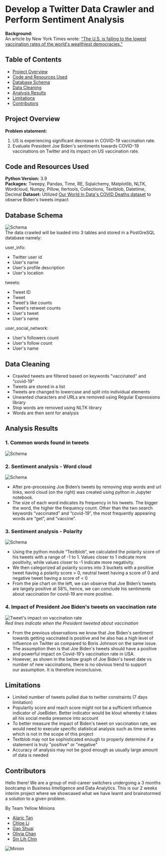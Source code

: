 # Develop a Twitter Data Crawler and Perform Sentiment Analysis

**Background:**  
An article by New York Times wrote:
["The U.S. is falling to the lowest vaccination rates of the world's wealthiest democracies."](https://www.nytimes.com/2021/09/11/world/asia/us-vaccination-rate-low.html)

## Table of Contents

- [Project Overview](#project-overview)
- [Code and Resources Used](#code-and-resources-used)
- [Database Schema](#database-schema)
- [Data Cleaning](#data-cleaning)
- [Analysis Results](#analysis-results)
- [Limitations](#limitations)
- [Contributors](#contributors)

## Project Overview

**Problem statement:**
1. US is experiencing significant decrease in COVID-19 vaccination rate.
2. Evaluate President Joe Biden's sentiments towards COVID-19 vaccinations on Twitter and its impact on US vaccination rate.

## Code and Resources Used

**Python Version:** 3.9  
**Packages:** Tweepy, Pandas, Time, RE, Sqlalchemy, Matplotlib, NLTK, Wordcloud, Numpy, Pillow, Itertools, Collections, Textblob, Datetime, Decimal
**Dataset:** Utilized [Our World In Data's COVID Deaths dataset](https://ourworldindata.org/covid-deaths) to observe Biden's tweets impact

## Database Schema  

![Schema](https://github.com/olliechan92/minions/blob/main/Charts_and_images/schema.jpg?raw=true)  
The data crawled will be loaded into 3 tables and stored in a PostGreSQL database namely:

user_info:  
- Twitter user id
- User's name
- User's profile description
- User's location

tweets:
- Tweet ID
- Tweet
- Tweet's like counts
- Tweet's retweet counts
- User's tweet
- User's name

user_social_network:
- User's followers count
- User's follow count
- User's name

## Data Cleaning

- Crawled tweets are filtered based on keywords "vaccinated" and "covid-19"
- Tweets are stored in a list
- Tweets are changed to lowercase and split into individual elements
- Unwanted characters and URLs are removed using Regular Expressions library
- Stop words are removed using NLTK library
- Words are then sent for analysis

## Analysis Results

### 1. Common words found in tweets
![Schema](https://github.com/olliechan92/minions/blob/main/Charts_and_images/counter.jpg?raw=true)  


### 2. Sentiment analysis - Word cloud
![Schema](https://github.com/olliechan92/minions/blob/main/Charts_and_images/wordcloud.jpg?raw=true)  
- After pre-processing Joe Biden’s tweets by removing stop words and url links, word cloud (on the right) was created using python in Jupyter notebook.
- The size of each word indicates its frequency in his tweets. The bigger the word, the higher the frequency count. Other than the two search keywords “vaccinated” and “covid-19”, the most frequently appearing words are “get”, and “vaccine”.

### 3. Sentiment analysis - Polarity
![Schema](https://github.com/olliechan92/minions/blob/main/Charts_and_images/polarity.jpg?raw=true)  
- Using the python module “Textblob”, we calculated the polarity score of his tweets with a range of -1 to 1. Values closer to 1 indicate more positivity, while values closer to -1 indicate more negativity.
- We then categorized all polarity scores into 3 buckets with a positive tweet having a polarity score > 0, neutral tweet having a score of 0 and negative tweet having a score of < 0
- From the pie chart on the left, we can observe that Joe Biden’s tweets are largely positive at 58%, hence, we can conclude his sentiments about vaccination for covid-19 are more positive.

### 4. Impact of President Joe Biden's tweets on vaccination rate
![Tweet's impact on vaccination rate](https://github.com/olliechan92/minions/blob/main/Charts_and_images/tweets_impact.jpg?raw=true)  
*Red lines indicate when the President tweeted about vaccination*  
- From the previous observations we know that Joe Biden's sentiment towards getting vaccinated is positive and he also has a high level of influence on Twitter as compared to Boris Johnson on the same issue. 
- The assumption then is that Joe Biden's tweets should have a positive and powerful impact on Covid-19's vaccination rate in USA.
- However, as shown in the below graph of Joe Biden's tweet date vs number of new vaccinations, there is no obvious trend to support our assumption. It is therefore inconclusive. 

## Limitations

- Limited number of tweets pulled due to twitter constraints (7 days limitation)
- Popularity score and reach score might not be a sufficient influence indicator of JoeBiden. Better indicator would be klout whereby it takes all his social media presence into account
- To better measure the impact of Biden's tweet on vaccination rate, we would need to execute specific statistical analysis such as time series which is not in the scope of this project
- Textblob may not be sophisticated enough to properly determine if a statement is truly "positive" or "negative"​
- Accuracy of analysis may not be good enough as usually large amount of data is needed

## Contributors

Hello there! We are a group of mid-career switchers undergoing a 3 months bootcamp in Business Intelligence and Data Analytics. This is our 2 weeks interim project where we showcased what we have learnt and brainstormed a solution to a given problem.

By Team Yellow Minions  
- [Alaric Tan](https://www.linkedin.com/in/alaric-tan-37b9a2143/)
- [Chloe Li](https://www.linkedin.com/in/chloelihuimin/)
- [Gao Shuai](https://www.linkedin.com/in/gao-shuai/)
- [Olivia Chan](https://www.linkedin.com/in/olivia-chan-90986a175/)
- [Sin Lih Chin](https://www.linkedin.com/in/sinlih-chin/)

![Minion](https://github.com/olliechan92/minions/blob/main/Charts_and_images/minion_out.jpg?raw=true)  
